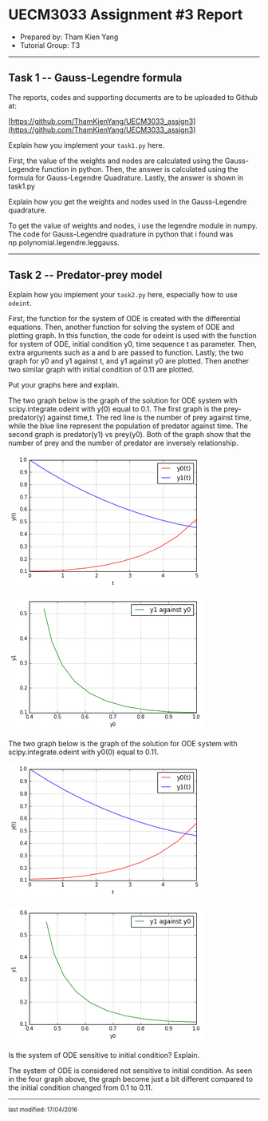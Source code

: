 UECM3033 Assignment #3 Report
========================================================

- Prepared by: Tham Kien Yang
- Tutorial Group: T3

--------------------------------------------------------

## Task 1 --  Gauss-Legendre formula

The reports, codes and supporting documents are to be uploaded to Github at: 

[https://github.com/ThamKienYang/UECM3033_assign3](https://github.com/ThamKienYang/UECM3033_assign3)


Explain how you implement your `task1.py` here.

First, the value of the weights and nodes are calculated using the Gauss-Legendre function in python. Then, the answer is calculated using the formula for Gauss-Legendre Quadrature. Lastly, the answer is shown in task1.py


Explain how you get the weights and nodes used in the Gauss-Legendre quadrature.

To get the value of weights and nodes, i use the legendre module in numpy. The  code for Gauss-Legendre quadrature in python that i found was np.polynomial.legendre.leggauss.

---------------------------------------------------------

## Task 2 -- Predator-prey model

Explain how you implement your `task2.py` here, especially how to use `odeint`.

First, the function for the system of ODE is created with the differential equations. Then, another function for solving the system of ODE and plotting graph. In this function, the code for odeint is used with the function for system of ODE, initial condition y0, time sequence t as parameter. Then, extra arguments such as a and b are passed to function. Lastly, the two graph for y0 and y1 against t, and y1 against y0 are plotted. Then another two similar graph with initial condition of 0.11 are plotted.

Put your graphs here and explain.

The two graph below is the graph of the solution for ODE system with scipy.integrate.odeint with y(0) equal to 0.1. The first graph is the prey-predator(y) against time,t. The red line is the number of prey against time, while the blue line represent the population of predator against time. The second graph is predator(y1) vs prey(y0). Both of the graph show that the number of prey and the number of predator are inversely relationship.

![y_against_t.png](y_against_t.png)

![y0_against_y1.png](y0_against_y1.png)

The two graph below is the graph of the solution for ODE system with scipy.integrate.odeint with y0(0) equal to 0.11.

![y_against_t_0.11.png](y_against_t_0.11.png)

![y0_against_y1_0.11.png](y0_against_y1_0.11.png)

Is the system of ODE sensitive to initial condition? Explain.

The system of ODE is considered not sensitive to initial condition. As seen in the four graph above, the graph become just a bit different compared to the initial condition changed from 0.1 to 0.11.

-----------------------------------

<sup>last modified: 17/04/2016</sup>

